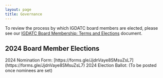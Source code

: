 ```yaml
---
layout: page
title: Governance
---
```


To review the process by which IGDATC board members are elected, please see our [IGDATC Board Membership: Terms and Elections](https://docs.google.com/document/d/1oFttRIit4bF55lbySJKh0uOc6W2oemJyteh3lKCw9g4/edit?usp=sharing) document.

<h2>2024 Board Member Elections</h2>
2024 Nomination Form: [https://forms.gle/JjdnVaye8SMsuZsL7](https://forms.gle/JjdnVaye8SMsuZsL7)
2024 Election Ballot: (To be posted once nominees are set)